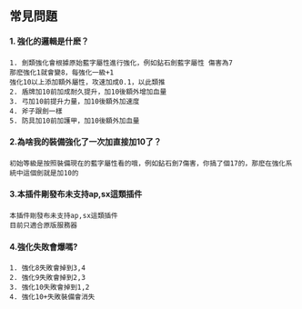 ## 常見問題

#### 1. 強化的邏輯是什麽？

```
1. 劍類強化會根據原始藍字屬性進行強化，例如鉆石劍藍字屬性 傷害為7 
那麽強化1就會變8，每強化一級+1
強化10以上添加額外屬性，攻速加成0.1，以此類推
2. 盾牌加10前加成耐久提升，加10後額外增加血量
3. 弓加10前提升力量，加10後額外加速度
4. 斧子跟劍一樣
5. 防具加10前加護甲，加10後額外加血量
```
#### 2.為啥我的裝備強化了一次加直接加10了？
```
初始等級是按照裝備現在的藍字屬性看的哦，例如鉆石劍7傷害，你搞了個17的，那麽在強化系統中這個劍就是加10的
```
#### 3.本插件剛發布未支持ap,sx這類插件
```
本插件剛發布未支持ap,sx這類插件
目前只適合原版服務器
```
#### 4.強化失敗會爆嗎?
```
1. 強化8失敗會掉到3,4
2. 強化9失敗會掉到2,3
3. 強化10失敗會掉到1,2
4. 強化10+失敗裝備會消失
```